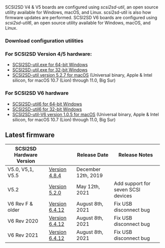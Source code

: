 SCSI2SD V4 & V5 boards are configured using *scsi2sd-util*, an open source utility available for Windows, macOS, and Linux. scsi2sd-util is also how firmware updates are performed. 
SCSI2SD V6 boards are configured using *scsi2sd-util6*, an open source utility available for Windows, macOS, and Linux. 

### Download configuration utilities

### For SCSI2SD Version 4/5 hardware:
- [SCSI2SD-util.exe for 64-bit Windows](https://www.scsi2sd.com/v5/releases/v5.2.0/win64/scsi2sd-util.exe)
- [SCSI2SD-util.exe for 32-bit Windows](https://www.scsi2sd.com/v5/releases/v5.2.0/win32/scsi2sd-util.exe)
- [SCSI2SD-util version 5.2.7 for macOS](http://github.com/rabbitholecomputing/SCSI2SD/releases/download/5.2.7/SCSI2SD-util.app.zip) 
  (Universal binary, Apple & Intel silicon, for macOS 10.7 (Lion) through 11.0, Big Sur)

### For SCSI2SD V6 hardware

- [SCSI2SD-util6 for 64-bit Windows](http://www.codesrc.com/files/scsi2sd-v6/latest/windows/32bit/scsi2sd-util6-x86-6.4.11.zip)
- [SCSI2SD-util6 for 32-bit Windows](http://www.codesrc.com/files/scsi2sd-v6/latest/windows/32bit/scsi2sd-util6-x86-6.4.11.zip)
- [SCSI2SD-util-V6 version 1.0.5 for macOS](http://github.com/rabbitholecomputing/SCSI2SD-util-V6/releases/download/1.0.5/SCSI2SD-util-v6.app.zip)
  (Universal binary, Apple & Intel silicon, for macOS 10.7 (Lion) through 11.0, Big Sur)

## Latest firmware

| SCSI2SD Hardware Version |                                                                                                      | Release Date        | Release Notes  |
|--------------------------|------------------------------------------------------------------------------------------------------|---------------------|---|
| V5.0, V5,1, V5.5         | [Version 4.8.4](https://www.scsi2sd.com/v5/releases/v4.8.4/firmware/firmware_bundle-v4.8.04.scsi2sd)         | December 12th, 2019 |   |
| V5.2                     | [Version 5.2.0](http://scsi2sd.com/v5/releases/v5.2.0/firmware/SCSI2SD-V52.cyacd) | May 12th, 2021  | Add support for seven SCSI devices  |
| V6 Rev F & older         | [Version 6.4.12](http://www.scsi2sd.com/v6/files/v6.4.12/firmware.V6.revF.dfu)                         | August 8th, 2021    | Fix USB disconnect bug  |
| V6 Rev 2020              | [Version 6.4.12](http://www.scsi2sd.com/v6/files/v6.4.12/firmware.V6.2020.dfu)                         | August 8th, 2021    | Fix USB disconnect bug  |
| V6 Rev 2021              | [Version 6.4.12](http://www.scsi2sd.com/v6/files/v6.4.12/firmware.V6.2021.dfu)                         | August 8th, 2021    | Fix USB disconnect bug  |
